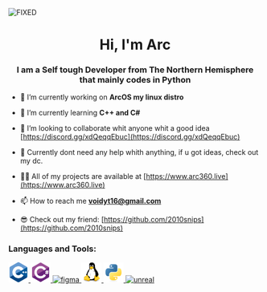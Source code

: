 ![FIXED](https://github.com/arc360alt/arc360alt/assets/155182753/f25adf54-c86b-46e1-9852-e2fbb85a1a78)


<h1 align="center">Hi, I'm Arc</h1>
<h3 align="center">I am a Self tough Developer from The Northern Hemisphere that mainly codes in Python</h3>

- 🔭 I’m currently working on **ArcOS my linux distro**

- 🌱 I’m currently learning **C++ and C#**

- 👯 I’m looking to collaborate whit anyone whit a good idea [https://discord.gg/xdQeqqEbuc](https://discord.gg/xdQeqqEbuc)

- 🤝 Currently dont need any help whith anything, if u got ideas, check out my dc.

- 👨‍💻 All of my projects are available at [https://www.arc360.live](https://www.arc360.live)

- 📫 How to reach me **voidyt16@gmail.com**

- 😎 Check out my friend: [https://github.com/2010snips](https://github.com/2010snips)

<h3 align="left">Languages and Tools:</h3>
<p align="left"> <a href="https://www.w3schools.com/cpp/" target="_blank" rel="noreferrer"> <img src="https://raw.githubusercontent.com/devicons/devicon/master/icons/cplusplus/cplusplus-original.svg" alt="cplusplus" width="40" height="40"/> </a> <a href="https://www.w3schools.com/cs/" target="_blank" rel="noreferrer"> <img src="https://raw.githubusercontent.com/devicons/devicon/master/icons/csharp/csharp-original.svg" alt="csharp" width="40" height="40"/> </a> <a href="https://www.figma.com/" target="_blank" rel="noreferrer"> <img src="https://www.vectorlogo.zone/logos/figma/figma-icon.svg" alt="figma" width="40" height="40"/> </a> <a href="https://www.linux.org/" target="_blank" rel="noreferrer"> <img src="https://raw.githubusercontent.com/devicons/devicon/master/icons/linux/linux-original.svg" alt="linux" width="40" height="40"/> </a> <a href="https://www.python.org" target="_blank" rel="noreferrer"> <img src="https://raw.githubusercontent.com/devicons/devicon/master/icons/python/python-original.svg" alt="python" width="40" height="40"/> </a> <a href="https://unrealengine.com/" target="_blank" rel="noreferrer"> <img src="https://raw.githubusercontent.com/kenangundogan/fontisto/036b7eca71aab1bef8e6a0518f7329f13ed62f6b/icons/svg/brand/unreal-engine.svg" alt="unreal" width="40" height="40"/> </a> </p>

